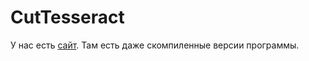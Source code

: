 CutTesseract
=========

У нас есть [сайт](http://imustafin.github.io/CutTesseract/). Там есть даже скомпиленные версии программы.
